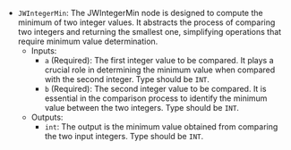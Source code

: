 - `JWIntegerMin`: The JWIntegerMin node is designed to compute the minimum of two integer values. It abstracts the process of comparing two integers and returning the smallest one, simplifying operations that require minimum value determination.
    - Inputs:
        - `a` (Required): The first integer value to be compared. It plays a crucial role in determining the minimum value when compared with the second integer. Type should be `INT`.
        - `b` (Required): The second integer value to be compared. It is essential in the comparison process to identify the minimum value between the two integers. Type should be `INT`.
    - Outputs:
        - `int`: The output is the minimum value obtained from comparing the two input integers. Type should be `INT`.
